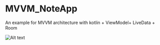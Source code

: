 # MVVM_NoteApp
An example for MVVM architecture with kotlin + ViewModel+ LiveData + Room


![Alt text](/screenShots/detail.jpg?raw=true "Update/Add Note")

